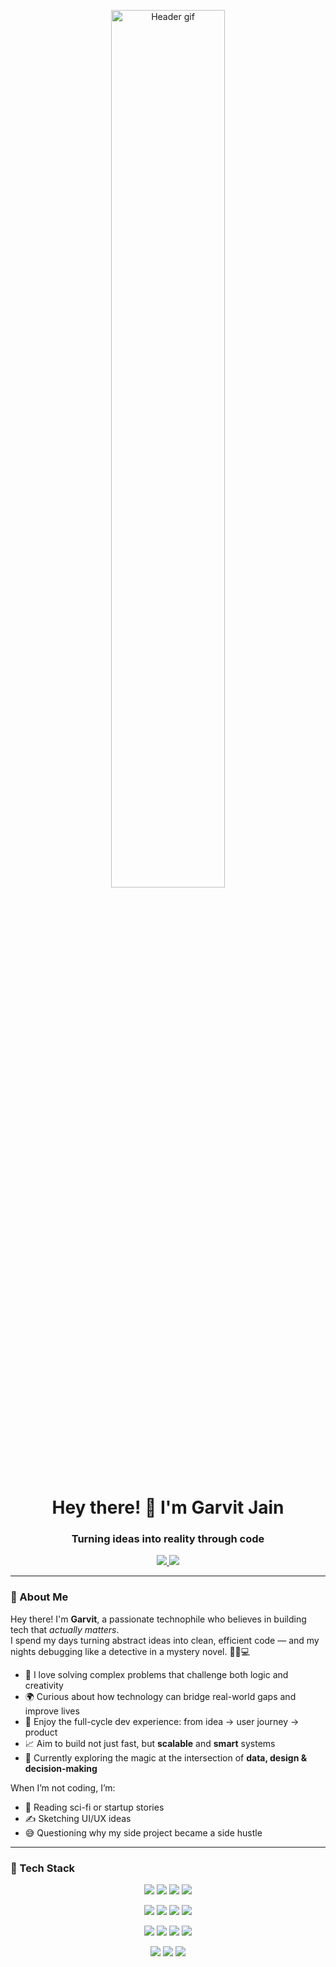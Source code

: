 <!-- Header Banner -->
<p align="center">
  <img src="https://media.giphy.com/media/qgQUggAC3Pfv687qPC/giphy.gif" width="60%" alt="Header gif" />
</p>

<h1 align="center">Hey there! 👋 I'm Garvit Jain</h1>
<h3 align="center">Turning ideas into reality through code</h3>

<p align="center">
  <a href="https://www.linkedin.com/feed/" target="_blank">
    <img src="https://img.shields.io/badge/LinkedIn-0077B5?style=for-the-badge&logo=linkedin&logoColor=white"/>
  </a>
  <a href="[https://instagram.com/your-instagram](https://www.instagram.com/garvitjain_27?igsh=MXZ1cW9oNzNnYTRqeQ==)" target="_blank">
    <img src="https://img.shields.io/badge/Instagram-E4405F?style=for-the-badge&logo=instagram&logoColor=white"/>
  </a>
</p>

---

### 🧠 About Me

Hey there! I'm **Garvit**, a passionate technophile who believes in building tech that *actually matters*.  
I spend my days turning abstract ideas into clean, efficient code — and my nights debugging like a detective in a mystery novel. 🕵️‍♂️💻

- 🧩 I love solving complex problems that challenge both logic and creativity  
- 🌍 Curious about how technology can bridge real-world gaps and improve lives  
- 🔄 Enjoy the full-cycle dev experience: from idea → user journey → product  
- 📈 Aim to build not just fast, but **scalable** and **smart** systems  
- 🧪 Currently exploring the magic at the intersection of **data, design & decision-making**

When I’m not coding, I’m:
- 📖 Reading sci-fi or startup stories  
- ✍️ Sketching UI/UX ideas  
- 😅 Questioning why my side project became a side hustle

---

### 🚀 Tech Stack

<p align="center">
  <img src="https://img.shields.io/badge/Code-JavaScript-informational?style=flat&logo=javascript&logoColor=white&color=F7DF1E"/>
  <img src="https://img.shields.io/badge/Code-TypeScript-informational?style=flat&logo=typescript&logoColor=white&color=3178C6"/>
  <img src="https://img.shields.io/badge/Code-Python-informational?style=flat&logo=python&logoColor=white&color=3776AB"/>
  <img src="https://img.shields.io/badge/Code-C++-informational?style=flat&logo=c%2B%2B&logoColor=white&color=00599C"/>
</p>

<p align="center">
  <img src="https://img.shields.io/badge/Framework-React-informational?style=flat&logo=react&logoColor=white&color=61DAFB"/>
  <img src="https://img.shields.io/badge/Framework-Node.js-informational?style=flat&logo=node.js&logoColor=white&color=339933"/>
  <img src="https://img.shields.io/badge/Framework-Express-informational?style=flat&logo=express&logoColor=white&color=000000"/>
  <img src="https://img.shields.io/badge/Framework-Next.js-informational?style=flat&logo=next.js&logoColor=white&color=000000"/>
</p>

<p align="center">
  <img src="https://img.shields.io/badge/Tool-MongoDB-informational?style=flat&logo=mongodb&logoColor=white&color=47A248"/>
  <img src="https://img.shields.io/badge/Tool-Docker-informational?style=flat&logo=docker&logoColor=white&color=2496ED"/>
  <img src="https://img.shields.io/badge/Tool-Firebase-informational?style=flat&logo=firebase&logoColor=white&color=FFCA28"/>
  <img src="https://img.shields.io/badge/Tool-TailwindCSS-informational?style=flat&logo=tailwind-css&logoColor=white&color=06B6D4"/>
</p>

<p align="center">
  <img src="https://img.shields.io/badge/ML-TensorFlow-informational?style=flat&logo=tensorflow&logoColor=white&color=FF6F00"/>
  <img src="https://img.shields.io/badge/ML-Scikit--Learn-informational?style=flat&logo=scikit-learn&logoColor=white&color=F7931E"/>
  <img src="https://img.shields.io/badge/ML-OpenCV-informational?style=flat&logo=opencv&logoColor=white&color=5C3EE8"/>
</p>



